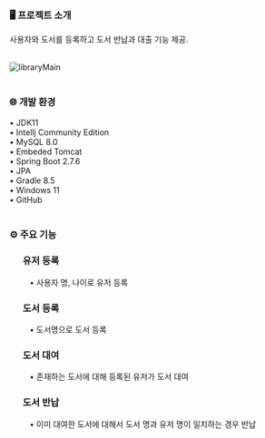 ### 🖥️ 프로젝트 소개
사용자와 도서를 등록하고 도서 반납과 대출 기능 제공.</br></br>

![libraryMain](https://github.com/JuYeon-Jin/board_test/assets/123148365/9eb24125-9cf9-467d-be4f-1d11e6f09f37)
</br></br>

### 🌐 개발 환경
• JDK11 </br>
• Intellj Community Edition</br>
• MySQL 8.0</br>
• Embeded Tomcat</br>
• Spring Boot 2.7.6</br>
• JPA</br>
• Gradle 8.5</br>
• Windows 11</br>
• GitHub </br>
</br>

### ⚙️ 주요 기능
### &nbsp;&nbsp;&nbsp;&nbsp;&nbsp; 유저 등록
&nbsp;&nbsp;&nbsp;&nbsp;&nbsp;&nbsp;&nbsp;&nbsp; • 사용자 명, 나이로 유저 등록</br>
### &nbsp;&nbsp;&nbsp;&nbsp;&nbsp; 도서 등록
&nbsp;&nbsp;&nbsp;&nbsp;&nbsp;&nbsp;&nbsp;&nbsp; • 도서명으로 도서 등록</br>
### &nbsp;&nbsp;&nbsp;&nbsp;&nbsp; 도서 대여
&nbsp;&nbsp;&nbsp;&nbsp;&nbsp;&nbsp;&nbsp;&nbsp; • 존재하는 도서에 대해 등록된 유저가 도서 대여</br>
### &nbsp;&nbsp;&nbsp;&nbsp;&nbsp; 도서 반납
&nbsp;&nbsp;&nbsp;&nbsp;&nbsp;&nbsp;&nbsp;&nbsp; • 이미 대여한 도서에 대해서 도서 명과 유저 명이 일치하는 경우 반납</br>
</br></br>



